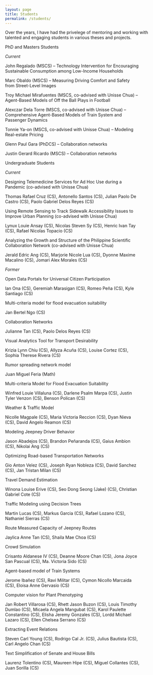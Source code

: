 ```yaml
---
layout: page
title: Students
permalink: /students/
---
```


<!-- Override column widths because of changes in content. -->
<style>
    .twocol-left-col {
        width: 10%;
    }

    .twocol-entry {
        width: 88%;
    }
</style>

Over the years, I have had the privelege of mentoring and working with talented and engaging students in various theses and projects. 

<div class="twocol-content twocol-section">
    <p class="twocol-left-col"></p>
    <p class="twocol-entry">PhD and Masters Students</p>
</div>

<div class="twocol-content">
    <p class="twocol-left-col"><em>Current</em></p>
    <div class="twocol-entry">
        <p><span class="twocol-entry-main">John Regalado</span> (MSCS) &#8211; Technology Intervention for Encouraging Sustainable Consumption among Low-Income Households</p>
        <p><span class="twocol-entry-main">Marc Obaldo</span> (MSCS) &#8211; Measuring Driving Comfort and Safety from Street-Level Images</p>
        <p><span class="twocol-entry-main">Troy Michael Mirafuentes</span> (MSCS, co-advised with Unisse Chua) &#8211; Agent-Based Models of Off the Ball Plays in Football</p>
        <p><span class="twocol-entry-main">Alexczar Dela Torre</span> (MSCS, co-advised with Unisse Chua) &#8211; Comprehensive Agent-Based Models of Train System and Passenger Dynamics</p>
        <p><span class="twocol-entry-main">Tonnie Ya-on</span> (MSCS, co-advised with Unisse Chua) &#8211; Modeling Real-estate Pricing</p>
        <p><span class="twocol-entry-main">Glenn Paul Gara</span> (PhDCS) &#8211; Collaboration networks</p>
        <p><span class="twocol-entry-main">Justin Gerard Ricardo</span> (MSCS) &#8211; Collaboration networks</p>
    </div>
</div>

<div class="twocol-content twocol-section">
    <p class="twocol-left-col"></p>
    <p class="twocol-entry">Undergraduate Students</p>
</div>

<div class="twocol-content">
    <p class="twocol-left-col"><em>Current</em></p>
    <div class="twocol-entry">
        <p class="twocol-entry-section">Designing Telemedicine Services for Ad Hoc Use during a Pandemic (co-advised with Unisse Chua)</p>
        <p><span class="twocol-entry-main">Thomas Rafael Cruz</span> (CS), <span class="twocol-entry-main">Antonello Santos</span> (CS), <span class="twocol-entry-main">Julian Paolo De Castro</span> (CS), <span class="twocol-entry-main">Paolo Gabriel Delos Reyes</span> (CS)</p>
        <!--  -->
        <p class="twocol-entry-section">Using Remote Sensing to Track Sidewalk Accessibility Issues to Improve Urban Planning (co-advised with Unisse Chua)</p>
        <p><span class="twocol-entry-main">Lynux Louie Ansay</span> (CS), <span class="twocol-entry-main">Nicolas Steven Sy</span> (CS), <span class="twocol-entry-main">Henric Ivan Tay</span> (CS), <span class="twocol-entry-main">Rafael Nicolas Topacio</span> (CS)</p>
        <!--  -->
        <p class="twocol-entry-section">Analyzing the Growth and Structure of the Philippine Scientific Collaboration Network (co-advised with Unisse Chua)</p>
        <p><span class="twocol-entry-main">Jerald Edric Ang</span> (CS), <span class="twocol-entry-main">Marjorie Nicole Lua</span> (CS), <span class="twocol-entry-main">Dyonne Maxime Macalino</span> (CS), <span class="twocol-entry-main">Jomari Alex Morales</span> (CS)</p>
    </div>
</div>

<div class="twocol-content">
    <p class="twocol-left-col"><em>Former</em></p>
    <div class="twocol-entry">
        <p class="twocol-entry-section">Open Data Portals for Universal Citizen Participation</p>
        <p><span class="twocol-entry-main">Ian Ona</span> (CS), <span class="twocol-entry-main">Geremiah Marasigan</span> (CS), <span class="twocol-entry-main">Romeo Peña</span> (CS), <span class="twocol-entry-main">Kyle Santiago</span> (CS)</p>
        <!--  -->
        <p class="twocol-entry-section">Multi-criteria model for flood evacuation suitability</p>
        <p><span class="twocol-entry-main">Jan Bertel Ngo</span> (CS)</p>
        <!--  -->
        <p class="twocol-entry-section">Collaboration Networks</p>
        <p><span class="twocol-entry-main">Julianne Tan</span> (CS), <span class="twocol-entry-main">Paolo Delos Reyes</span> (CS)</p>
        <!--  -->
        <p class="twocol-entry-section">Visual Analytics Tool for Transport Desirability</p>
        <p><span class="twocol-entry-main">Krizia Lynn Chiu</span> (CS), <span class="twocol-entry-main">Allyza Acuña</span> (CS), <span class="twocol-entry-main">Louise Cortez</span> (CS), <span class="twocol-entry-main">Sophia Therese Rivera</span> (CS)</p>
        <!--  -->
        <p class="twocol-entry-section">Rumor spreading network model</p>
        <p><span class="twocol-entry-main">Juan Miguel Feria</span> (Math) </p>
        <!--  -->
        <p class="twocol-entry-section">Multi-criteria Model for Flood Evacuation Suitability</p>
        <p><span class="twocol-entry-main">Winfred Louie Villaluna</span> (CS), <span class="twocol-entry-main">Darlene Psalm Marpa</span> (CS), <span class="twocol-entry-main">Justin Tyler Venzon</span> (CS), <span class="twocol-entry-main">Benson Polican</span> (CS)</p>
        <!--  -->
        <p class="twocol-entry-section">Weather & Traffic Model</p>
        <p><span class="twocol-entry-main">Nicolle Magpale</span> (CS), <span class="twocol-entry-main">Maria Victoria Reccion</span> (CS), <span class="twocol-entry-main">Dyan Nieva</span> (CS), <span class="twocol-entry-main">David Angelo Reamon</span> (CS)</p>
        <!--  -->
        <p class="twocol-entry-section">Modeling Jeepney Driver Behavior</p>
        <p><span class="twocol-entry-main">Jason Abadejos</span> (CS), <span class="twocol-entry-main">Brandon Peñaranda</span> (CS), <span class="twocol-entry-main">Gaius Ambion</span> (CS), <span class="twocol-entry-main">Nikolai Ang</span> (CS)</p>
        <!--  -->
        <p class="twocol-entry-section">Optimizing Road-based Transportation Networks</p>
        <p><span class="twocol-entry-main">Gio Anton Velez</span> (CS), <span class="twocol-entry-main">Joseph Ryan Nobleza</span> (CS), <span class="twocol-entry-main">David Sanchez</span> (CS), <span class="twocol-entry-main">Jan Tristan Milan</span> (CS)</p>
        <!--  -->
        <p class="twocol-entry-section">Travel Demand Estimation</p>
        <p><span class="twocol-entry-main">Winona Louise Erive</span> (CS), <span class="twocol-entry-main">Seo Dong Seong (Jake)</span> (CS), <span class="twocol-entry-main">Christian Gabriel Cote</span> (CS)</p>
        <!--  -->
        <p class="twocol-entry-section">Traffic Modeling using Decision Trees</p>
        <p><span class="twocol-entry-main">Martin Lucas</span> (CS), <span class="twocol-entry-main">Markus Garcia</span> (CS), <span class="twocol-entry-main">Rafael Lozano</span> (CS), <span class="twocol-entry-main">Nathaniel Sierras</span> (CS)</p>
        <!--  -->
        <p class="twocol-entry-section">Route Measured Capacity of Jeepney Routes</p>
        <p><span class="twocol-entry-main">Jaylica Anne Tan</span> (CS), <span class="twocol-entry-main">Shaila Mae Choa</span> (CS)</p>
        <!--  -->
        <p class="twocol-entry-section">Crowd Simulation</p>
        <p><span class="twocol-entry-main">Crisanto Aldanese IV</span> (CS), <span class="twocol-entry-main">Deanne Moore Chan</span> (CS), <span class="twocol-entry-main">Jona Joyce San Pascual</span> (CS), <span class="twocol-entry-main">Ma. Victoria Sido</span> (CS)</p>
        <!--  -->
        <p class="twocol-entry-section">Agent-based model of Train Systems</p>
        <p><span class="twocol-entry-main">Jerome Ibañez</span> (CS), <span class="twocol-entry-main">Ravi Militar</span> (CS), <span class="twocol-entry-main">Cymon Nicollo Marcaida</span> (CS), <span class="twocol-entry-main">Eloisa Anne Gervasio</span> (CS)</p>
        <!--  -->
        <p class="twocol-entry-section">Computer vision for Plant Phenotyping</p>
        <p><span class="twocol-entry-main">Jan Robert Villarosa</span> (CS), <span class="twocol-entry-main">Rhett Jason Buzon</span> (CS), <span class="twocol-entry-main">Louis Timothy Dumlao</span> (CS), <span class="twocol-entry-main">Micaela Angela Mangubat</span> (CS), <span class="twocol-entry-main">Karol Paulette Constantino</span> (CS), <span class="twocol-entry-main">Elisha Jeremy Gonzales</span> (CS), <span class="twocol-entry-main">Lordd Michael Lazaro</span> (CS), <span class="twocol-entry-main">Ellen Chelsea Serrano</span> (CS)</p>
        <!--  -->
        <p class="twocol-entry-section">Extracting Event Relations</p>
        <p><span class="twocol-entry-main">Steven Carl Young</span> (CS), <span class="twocol-entry-main">Rodrigo Cal Jr.</span> (CS), <span class="twocol-entry-main">Julius Bautista</span> (CS), <span class="twocol-entry-main">Carl Angelo Chan</span> (CS)</p>
        <!--  -->
        <p class="twocol-entry-section">Text Simplification of Senate and House Bills</p>
        <p><span class="twocol-entry-main">Laurenz Tolentino</span> (CS), <span class="twocol-entry-main">Maureen Hipe</span> (CS), <span class="twocol-entry-main">Miguel Collantes</span> (CS), <span class="twocol-entry-main">Juan Sorilla</span> (CS)</p>
    </div>
</div>
